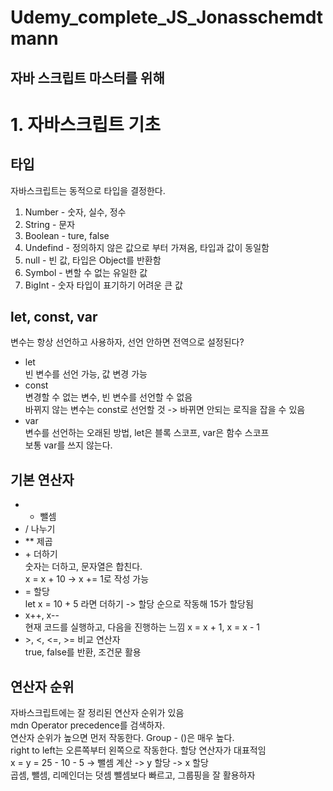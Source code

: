 # Udemy_complete_JS_Jonasschemdtmann

## 자바 스크립트 마스터를 위해

# 1. 자바스크립트 기초

## 타입

자바스크립트는 동적으로 타입을 결정한다.
1. Number - 숫자, 실수, 정수
2. String - 문자
3. Boolean - ture, false
4. Undefind - 정의하지 않은 값으로 부터 가져옴, 타입과 값이 동일함
5. null - 빈 값, 타입은 Object를 반환함
6. Symbol - 변할 수 없는 유일한 값
7. BigInt - 숫자 타입이 표기하기 어려운 큰 값

## let, const, var
변수는 항상 선언하고 사용하자, 선언 안하면 전역으로 설정된다?

* let  
    빈 변수를 선언 가능, 값 변경 가능
* const  
    변경할 수 없는 변수, 빈 변수를 선언할 수 없음  
    바뀌지 않는 변수는 const로 선언할 것 -> 바뀌면 안되는 로직을 잡을 수 있음  
* var  
    변수를 선언하는 오래된 방법, let은 블록 스코프, var은 함수 스코프  
    보통 var를 쓰지 않는다.

## 기본 연산자

* - 뺄셈
* / 나누기
* \** 제곱
* \+ 더하기  
    숫자는 더하고, 문자열은 합친다.    
    x = x + 10 -> x += 1로 작성 가능
* = 할당  
    let x = 10 + 5 라면 더하기 -> 할당 순으로 작동해 15가 할당됨
* x++, x--  
    현재 코드를 실행하고, 다음을 진행하는 느낌 x = x + 1, x = x - 1
* \>, <, <=, >= 비교 연산자  
    true, false를 반환, 조건문 활용

## 연산자 순위

자바스크립트에는 잘 정리된 연산자 순위가 있음  
mdn Operator precedence를 검색하자.  
연산자 순위가 높으면 먼저 작동한다. Group - ()은 매우 높다.  
right to left는 오른쪽부터 왼쪽으로 작동한다. 할당 연산자가 대표적임  
x = y = 25 - 10 - 5 -> 뺄셈 계산 -> y 할당 -> x 할당  
곱셈, 뺄셈, 리메인더는 덧셈 뺄셈보다 빠르고, 그룹핑을 잘 활용하자  





    

